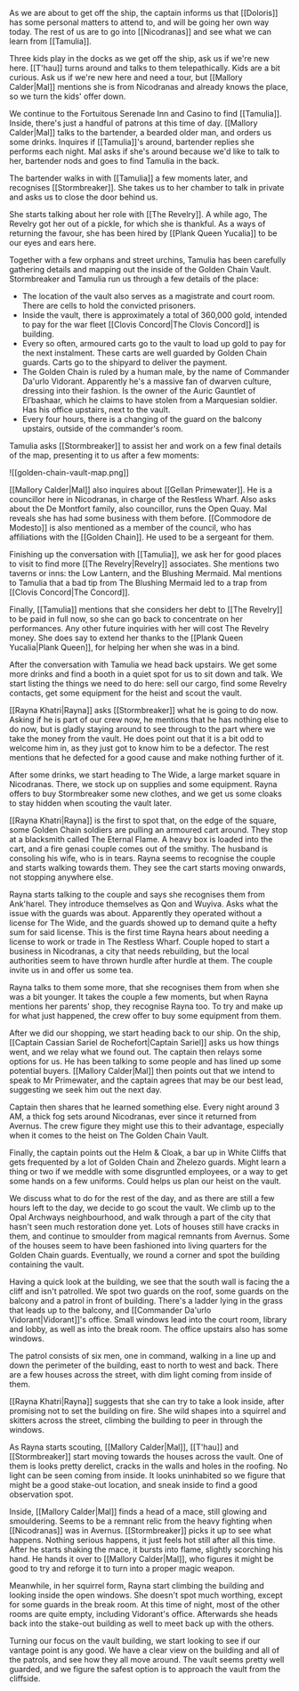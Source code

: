 As we are about to get off the ship, the captain informs us that [[Doloris]] has some personal matters to attend to, and will be going her own way today. The rest of us are to go into [[Nicodranas]] and see what we can learn from [[Tamulia]].

Three kids play in the docks as we get off the ship, ask us if we're new here. [[T'hau]] turns around and talks to them telepathically. Kids are a bit curious. Ask us if we're new here and need a tour, but [[Mallory Calder|Mal]] mentions she is from Nicodranas and already knows the place, so we turn the kids' offer down.

We continue to the Fortuitous Serenade Inn and Casino to find [[Tamulia]]. Inside, there's just a handful of patrons at this time of day. [[Mallory Calder|Mal]] talks to the bartender, a bearded older man, and orders us some drinks. Inquires if [[Tamulia]]'s around, bartender replies she performs each night. Mal asks if she's around because we'd like to talk to her, bartender nods and goes to find Tamulia in the back.

The bartender walks in with [[Tamulia]] a few moments later, and recognises [[Stormbreaker]]. She takes us to her chamber to talk in private and asks us to close the door behind us.

She starts talking about her role with [[The Revelry]]. A while ago, The Revelry got her out of a pickle, for which she is thankful. As a ways of returning the favour, she has been hired by [[Plank Queen Yucalia]] to be our eyes and ears here.

Together with a few orphans and street urchins, Tamulia has been carefully gathering details and mapping out the inside of the Golden Chain Vault. Stormbreaker and Tamulia run us through a few details of the place:

- The location of the vault also serves as a magistrate and court room. There are cells to hold the convicted prisoners.
- Inside the vault, there is approximately a total of 360,000 gold, intended to pay for the war fleet [[Clovis Concord|The Clovis Concord]] is building.
- Every so often, armoured carts go to the vault to load up gold to pay for the next instalment. These carts are well guarded by Golden Chain guards. Carts go to the shipyard to deliver the payment.
- The Golden Chain is ruled by a human male, by the name of Commander Da'urlo Vidorant. Apparently he's a massive fan of dwarven culture, dressing into their fashion. Is the owner of the Auric Gauntlet of El’bashaar, which he claims to have stolen from a Marquesian soldier. Has his office upstairs, next to the vault.
- Every four hours, there is a changing of the guard on the balcony upstairs, outside of the commander's room.

Tamulia asks [[Stormbreaker]] to assist her and work on a few final details of the map, presenting it to us after a few moments:

![[golden-chain-vault-map.png]]

[[Mallory Calder|Mal]] also inquires about [[Gellan Primewater]]. He is a councillor here in Nicodranas, in charge of the Restless Wharf. Also asks about the De Montfort family, also councillor, runs the Open Quay. Mal reveals she has had some business with them before. [[Commodore de Modesto]] is also mentioned as a member of the council, who has affiliations with the [[Golden Chain]]. He used to be a sergeant for them.

Finishing up the conversation with [[Tamulia]], we ask her for good places to visit to find more [[The Revelry|Revelry]] associates. She mentions two taverns or inns: the Low Lantern, and the Blushing Mermaid. Mal mentions to Tamulia that a bad tip from The Blushing Mermaid led to a trap from [[Clovis Concord|The Concord]].

Finally, [[Tamulia]] mentions that she considers her debt to [[The Revelry]] to be paid in full now, so she can go back to concentrate on her performances. Any other future inquiries with her will cost The Revelry money. She does say to extend her thanks to the [[Plank Queen Yucalia|Plank Queen]], for helping her when she was in a bind.

After the conversation with Tamulia we head back upstairs. We get some more drinks and find a booth in a quiet spot for us to sit down and talk. We start listing the things we need to do here: sell our cargo, find some Revelry contacts, get some equipment for the heist and scout the vault.

[[Rayna Khatri|Rayna]] asks [[Stormbreaker]] what he is going to do now. Asking if he is part of our crew now, he mentions that he has nothing else to do now, but is gladly staying around to see through to the part where we take the money from the vault. He does point out that it is a bit odd to welcome him in, as they just got to know him to be a defector. The rest mentions that he defected for a good cause and make nothing further of it.

After some drinks, we start heading to The Wide, a large market square in Nicodranas. There, we stock up on supplies and some equipment. Rayna offers to buy Stormbreaker some new clothes, and we get us some cloaks to stay hidden when scouting the vault later.

[[Rayna Khatri|Rayna]] is the first to spot that, on the edge of the square, some Golden Chain soldiers are pulling an armoured cart around. They stop at a blacksmith called The Eternal Flame. A heavy box is loaded into the cart, and a fire genasi couple comes out of the smithy. The husband is consoling his wife, who is in tears. Rayna seems to recognise the couple and starts walking towards them. They see the cart starts moving onwards, not stopping anywhere else.

Rayna starts talking to the couple and says she recognises them from Ank'harel. They introduce themselves as Qon and Wuyiva. Asks what the issue with the guards was about. Apparently they operated without a license for The Wide, and the guards showed up to demand quite a hefty sum for said license. This is the first time Rayna hears about needing a license to work or trade in The Restless Wharf. Couple hoped to start a business in Nicodranas, a city that needs rebuilding, but the local authorities seem to have thrown hurdle after hurdle at them. The couple invite us in and offer us some tea.

Rayna talks to them some more, that she recognises them from when she was a bit younger. It takes the couple a few moments, but when Rayna mentions her parents' shop, they recognise Rayna too. To try and make up for what just happened, the crew offer to buy some equipment from them.

After we did our shopping, we start heading back to our ship. On the ship, [[Captain Cassian Sariel de Rochefort|Captain Sariel]] asks us how things went, and we relay what we found out. The captain then relays some options for us. He has been talking to some people and has lined up some potential buyers. [[Mallory Calder|Mal]] then points out that we intend to speak to Mr Primewater, and the captain agrees that may be our best lead, suggesting we seek him out the next day.

Captain then shares that he learned something else. Every night around 3 AM, a thick fog sets around Nicodranas, ever since it returned from Avernus. The crew figure they might use this to their advantage, especially when it comes to the heist on The Golden Chain Vault.

Finally, the captain points out the Helm & Cloak, a bar up in White Cliffs that gets frequented by a lot of Golden Chain and Zhelezo guards. Might learn a thing or two if we meddle with some disgruntled employees, or a way to get some hands on a few uniforms. Could helps us plan our heist on the vault.

We discuss what to do for the rest of the day, and as there are still a few hours left to the day, we decide to go scout the vault. We climb up to the Opal Archways neighbourhood, and walk through a part of the city that hasn't seen much restoration done yet. Lots of houses still have cracks in them, and continue to smoulder from magical remnants from Avernus. Some of the houses seem to have been fashioned into living quarters for the Golden Chain guards. Eventually, we round a corner and spot the building containing the vault.

Having a quick look at the building, we see that the south wall is facing the a cliff and isn't patrolled. We spot two guards on the roof, some guards on the balcony and a patrol in front of building. There's a ladder lying in the grass that leads up to the balcony, and [[Commander Da'urlo Vidorant|Vidorant]]'s office. Small windows lead into the court room, library and lobby, as well as into the break room. The office upstairs also has some windows.

The patrol consists of six men, one in command, walking in a line up and down the perimeter of the building, east to north to west and back. There are a few houses across the street, with dim light coming from inside of them.

[[Rayna Khatri|Rayna]] suggests that she can try to take a look inside, after promising not to set the building on fire. She wild shapes into a squirrel and skitters across the street, climbing the building to peer in through the windows.

As Rayna starts scouting, [[Mallory Calder|Mal]], [[T'hau]] and [[Stormbreaker]] start moving towards the houses across the vault. One of them is looks pretty derelict, cracks in the walls and holes in the roofing. No light can be seen coming from inside. It looks uninhabited so we figure that might be a good stake-out location, and sneak inside to find a good observation spot.

Inside, [[Mallory Calder|Mal]] finds a head of a mace, still glowing and smouldering. Seems to be a remnant relic from the heavy fighting when [[Nicodranas]] was in Avernus. [[Stormbreaker]] picks it up to see what happens. Nothing serious happens, it just feels hot still after all this time. After he starts shaking the mace, it bursts into flame, slightly scorching his hand. He hands it over to [[Mallory Calder|Mal]], who figures it might be good to try and reforge it to turn into a proper magic weapon.

Meanwhile, in her squirrel form, Rayna start climbing the building and looking inside the open windows. She doesn't spot much worthing, except for some guards in the break room. At this time of night, most of the other rooms are quite empty, including Vidorant's office. Afterwards she heads back into the stake-out building as well to meet back up with the others.

Turning our focus on the vault building, we start looking to see if our vantage point is any good. We have a clear view on the building and all of the patrols, and see how they all move around. The vault seems pretty well guarded, and we figure the safest option is to approach the vault from the cliffside.